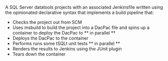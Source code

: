A SQL Server datatools projects with an associated Jenkinsfile written using the opinionated declarative syntax that implements a build pipeline that:

- Checks the project out from SCM
- Uses msbuild to build the project into a DacPac file and spins up a container to deploy the DacPac to ** in parallel **
- Deploys the DacPac to the container
- Performs runs some tSQLt unit tests ** in parallel **
- Renders the results to Jenkins using the JUnit plugin
- Tears down the container
